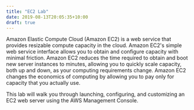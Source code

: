 ```yaml
---
title: "EC2 Lab"
date: 2019-08-13T20:05:35+10:00
draft: true
---
```


Amazon Elastic Compute Cloud (Amazon EC2) is a web service that provides
resizable compute capacity in the cloud. Amazon EC2's simple web service
interface allows you to obtain and configure capacity with minimal
friction. Amazon EC2 reduces the time required to obtain and boot new
server instances to minutes, allowing you to quickly scale capacity,
both up and down, as your computing requirements change. Amazon EC2
changes the economics of computing by allowing you to pay only for
capacity that you actually use.

This lab will walk you through launching, configuring, and customizing
an EC2 web server using the AWS Management Console.
